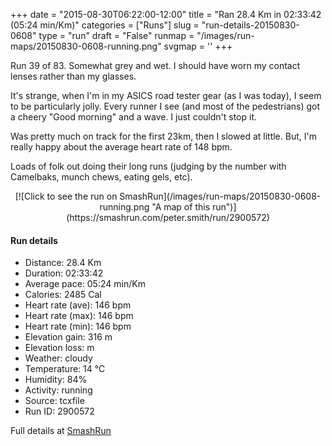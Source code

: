+++
date = "2015-08-30T06:22:00-12:00"
title = "Ran 28.4 Km in 02:33:42 (05:24 min/Km)"
categories = ["Runs"]
slug = "run-details-20150830-0608"
type = "run"
draft = "False"
runmap = "/images/run-maps/20150830-0608-running.png"
svgmap = '<polyline points="38 60, 38 60, 39 59, 39 57, 38 57, 36 57, 34 57, 32 58, 30 60, 26 63, 19 65, 18 64, 18 62, 16 61, 13 61, 11 62, 6 60, 5 57, 0 53, 2 51, 5 51, 11 49, 11 48, 15 45, 20 45, 19 40, 20 38, 21 37, 23 36, 22 39, 25 41, 26 42, 28 43, 31 44, 31 44, 32 43, 32 43, 34 40, 37 37, 38 37, 38 38, 35 41, 51 45, 52 46, 57 47, 61 47, 67 48, 72 51, 75 52, 78 52, 82 51, 84 50, 88 51, 89 51, 90 50, 91 49, 90 47, 90 46, 90 45, 95 46, 97 45, 100 45, 97 45, 94 46, 90 45, 90 47, 91 49, 89 51, 88 51, 84 50, 82 51, 77 52, 73 52, 68 48, 66 48, 60 48, 58 50, 56 49, 54 49, 52 51, 49 54, 48 52, 41 57, 40 60">'
+++

Run 39 of 83. Somewhat grey and wet. I should have worn my contact lenses rather than my glasses. 

It's strange, when I'm in my ASICS road tester gear (as I was today), I seem to be particularly jolly. Every runner I see (and most of the pedestrians) got a cheery "Good morning" and a wave. I just couldn't stop it. 

Was pretty much on track for the first 23km, then I slowed at little. But, I'm really happy about the average heart rate of 148 bpm. 

Loads of folk out doing their long runs (judging by the number with Camelbaks, munch chews, eating gels, etc). 



<!--more-->

<center>
[![Click to see the run on SmashRun](/images/run-maps/20150830-0608-running.png "A map of this run")](https://smashrun.com/peter.smith/run/2900572)
</center>

#### Run details

* Distance: 28.4 Km
* Duration: 02:33:42
* Average pace: 05:24 min/Km
* Calories: 2485 Cal
* Heart rate (ave): 146 bpm
* Heart rate (max): 146 bpm
* Heart rate (min): 146 bpm
* Elevation gain: 316 m
* Elevation loss:  m
* Weather: cloudy
* Temperature: 14 &deg;C
* Humidity: 84%
* Activity: running
* Source: tcxfile
* Run ID: 2900572

Full details at [SmashRun](https://smashrun.com/peter.smith/run/2900572)